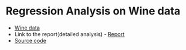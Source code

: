# Regression Analysis on Wine data
- [Wine data](https://github.com/Abhishekmamidi123/Regression-Analysis/blob/master/data/winequality-white.csv)
- Link to the report(detailed analysis) - [Report](https://github.com/Abhishekmamidi123/Regression-Analysis/blob/master/Analysis%20of%20Regression.pdf)
- [Source code](https://www.kaggle.com/abhishekmamidi/introduction-to-regression-complete-analysis)
